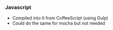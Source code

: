 ### Javascript

- Compiled into it from CoffeeScript (using Gulp)
- Could do the same for mocha but not needed
